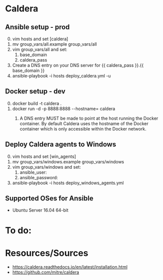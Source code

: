 # Caldera
## Ansible setup - prod
0. vim hosts and set [caldera]
0. mv group_vars/all.example group_vars/all
0. vim group_vars/all and set:
    1. base_domain
    1. caldera_pass
0. Create a DNS entry on your DNS server for {{ caldera_pass }}.{{ base_domain }}
0. ansible-playbook -i hosts deploy_caldera.yml -u <user>

## Docker setup - dev
0. docker build -t caldera .
0. docker run -d -p 8888:8888 --hostname=<FQDN> caldera
    1. A DNS entry MUST be made to point at the host running the Docker container. By default Caldera uses the hostname of the Docker container which is only accessible within the Docker network.

## Deploy Caldera agents to Windows
0. vim hosts and set [win_agents]
0. mv group_vars/windows.example group_vars/windows
0. vim group_vars/windows and set:
    1. ansible_user: <Windows username>
    1. ansible_password: <Windows user password>
0. ansible-playbook -i hosts deploy_windows_agents.yml



## Supported OSes for Ansible
* Ubuntu Server 16.04 64-bit

# To do:

# Resources/Sources
* https://caldera.readthedocs.io/en/latest/installation.html
* https://github.com/mitre/caldera

